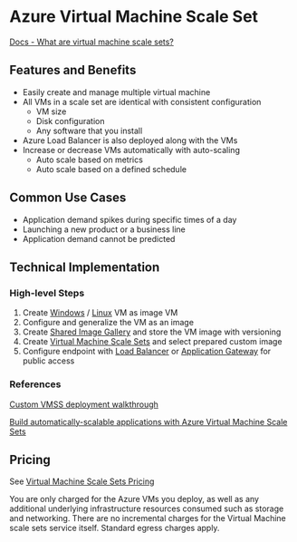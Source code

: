 # Azure Virtual Machine Scale Set

[Docs - What are virtual machine scale sets?](https://docs.microsoft.com/en-us/azure/virtual-machine-scale-sets/overview)

## Features and Benefits

- Easily create and manage multiple virtual machine
- All VMs in a scale set are identical with consistent configuration
  - VM size
  - Disk configuration
  - Any software that you install
- Azure Load Balancer is also deployed along with the VMs
- Increase or decrease VMs automatically with auto-scaling
  - Auto scale based on metrics
  - Auto scale based on a defined schedule

## Common Use Cases

- Application demand spikes during specific times of a day
- Launching a new product or a business line
- Application demand cannot be predicted

## Technical Implementation

### High-level Steps

1. Create [Windows](https://docs.microsoft.com/en-us/azure/virtual-machines/windows/quick-create-portal) / [Linux](https://docs.microsoft.com/en-us/azure/virtual-machines/linux/quick-create-portal) VM as image VM
1. Configure and generalize the VM as an image
1. Create [Shared Image Gallery](https://docs.microsoft.com/en-us/azure/virtual-machines/windows/shared-images-portal) and store the VM image with versioning
1. Create [Virtual Machine Scale Sets](https://docs.microsoft.com/en-us/azure/virtual-machine-scale-sets/quick-create-portal) and select prepared custom image
1. Configure endpoint with [Load Balancer](https://docs.microsoft.com/en-us/azure/load-balancer/load-balancer-overview) or [Application Gateway](https://docs.microsoft.com/en-us/azure/application-gateway/overview) for public access

### References

[Custom VMSS deployment walkthrough](./vmss-walkthrough.md)

[Build automatically-scalable applications with Azure Virtual Machine Scale Sets](https://www.youtube.com/watch?v=TN0b2cMQKAM)

## Pricing

See [Virtual Machine Scale Sets Pricing](https://azure.microsoft.com/en-us/pricing/details/virtual-machine-scale-sets/windows/)

You are only charged for the Azure VMs you deploy, as well as any additional underlying infrastructure resources consumed such as storage and networking. There are no incremental charges for the Virtual Machine scale sets service itself. Standard egress charges apply.
